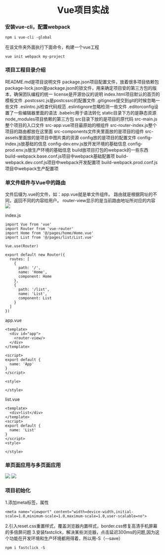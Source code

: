 <h1 style="text-align:center">Vue项目实战</h1>

### 安装vue-cli，配置webpack

	npm i vue-cli -global
在该文件夹外面执行下面命令，构建一个vue工程

	vue init webpack my-project

### 项目工程目录介绍
README.md是项目说明文件
package.json项目配置文件，放着很多项目依赖包
package-lock.json是package.json的锁文件，用来确定项目安的第三方包的版本，确保团队编程的统一
license是开源协议的说明
index.html项目默认的首页的模板文件
.postcssrc.js是postcssrc的配置文件
.gitignore提交到git的时候忽略一些文件
.eslintrc.js检查代码规范
.eslintignore忽略检测一些文件
.editorconfig设置了一些编辑器里面的语法
.babelrc用于语法转化
static目录下方的是静态资源
node_modules项目依赖的第三方包
src目录下放的是项目的原代码
src-main.js整个项目的入口文件
src-app.vue项目最原始的根组件
src-router-index.js整个项目的路由都放在这里面
src-components文件夹里面放的是项目的组件
src-assets里面放的是项目中图片类的资源
config放的是项目的配置文件
config-index.js放基础的信息
config-dev.env.js放开发环境的基础信息
config-prod.env.js放生产环境的基础信息
build放项目打包的webpack的一些东西
build-webpack.base.conf.js项目中webpack基础配置项
build-webpack.dev.conf.js项目中webpack开发配置项
build-webpack.prod.conf.js项目中webpack生产配置项

### 单文件组件与Vue中的路由
 文件后缀为.vue的文件，如：app.vue就是单文件组件。
 路由就是根据网址的不同，返回不同的内容给用户。
router-view显示的是当前路由地址所对应的内容
![](https://i.imgur.com/yZdeYbm.jpg)

index.js

	import Vue from 'vue'
	import Router from 'vue-router'
	import Home from '@/pages/home/Home.vue'
	import List from '@/pages/list/List.vue'
	
	Vue.use(Router)
	
	export default new Router({
	  routes: [
	    {
	      path: '/',
	      name: 'Home',
	      component: Home
	    },
	    {
	      path: '/list',
	      name: 'List',
	      component: List
	    }
	  ]
	})

app.vue

	<template>
	  <div id="app">
	    <router-view/>
	  </div>
	</template>
	
	<script>
	export default {
	  name: 'App'
	}
	</script>
	
	<style>
	
	</style>

list.vue

	<template>
	  <div>list</div>
	</template>
	<script>
	export default {
	  name: 'List'
	}
	</script>
	<style>
	
	</style>


### 单页面应用与多页面应用
![](https://i.imgur.com/WvSVc48.jpg)
![](https://i.imgur.com/Vcvs4K9.jpg)

### 项目初始化

1.添加meta标签，属性

	<meta name="viewport" content="width=device-width,initial-scale=1.0,minimum-scale=1.0,maximum-scale=1.0,user-scalable=no">
2.引入reset.css重置样式，覆盖浏览器内置样式，border.css修复高清手机屏幕的多倍屏问题
3.安装fastclick，解决某些浏览器，点击延迟300ms的问题,因为这个功能在开发环境和生产环境都用得着，所以用-S（--save）

	npm i fastclick -S


